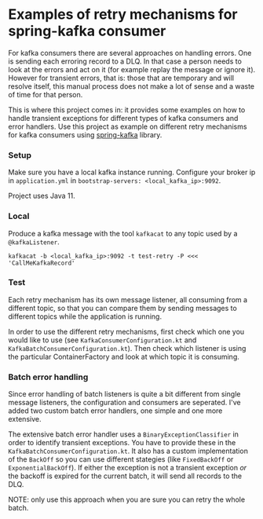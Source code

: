 # Examples of retry mechanisms for spring-kafka consumer

For kafka consumers there are several approaches on handling errors. One is sending each erroring record to a DLQ. In that case a person needs to look at the errors and act on it (for example replay the message or ignore it). However for transient errors, that is: those that are temporary and will resolve itself, this manual process does not make a lot of sense and a waste of time for that person.

This is where this project comes in: it provides some examples on how to handle transient exceptions for different types of kafka consumers and error handlers. Use this project as example on different retry mechanisms for kafka consumers using [spring-kafka](https://github.com/spring-projects/spring-kafka) library.


### Setup
Make sure you have a local kafka instance running. Configure your broker ip in `application.yml` in `bootstrap-servers: <local_kafka_ip>:9092`.

Project uses Java 11.

### Local
Produce a kafka message with the tool `kafkacat` to any topic used by a `@kafkaListener`.

```shell script
kafkacat -b <local_kafka_ip>:9092 -t test-retry -P <<< 'CallMeKafkaRecord'
```

### Test
Each retry mechanism has its own message listener, all consuming from a different topic, so that you can compare them by sending messages to different topics while the application is running. 

In order to use the different retry mechanisms, first check which one you would like to use (see `KafkaConsumerConfiguration.kt` and `KafkaBatchConsumerConfiguration.kt`). Then check which listener is using the particular ContainerFactory and look at which topic it is consuming.

### Batch error handling
Since error handling of batch listeners is quite a bit different from single message listeners, the configuration and consumers are seperated. I've added two custom batch error handlers, one simple and one more extensive.

The extensive batch error handler uses a `BinaryExceptionClassifier` in order to identify transient exceptions. You have to provide these in the `KafkaBatchConsumerConfiguration.kt`. It also has a custom implementation of the `BackOff` so you can use different stategies (like `FixedBackOff` or `ExponentialBackOff`). If either the exception is not a transient exception _or_ the backoff is expired for the current batch, it will send all records to the DLQ.

NOTE: only use this approach when you are sure you can retry the whole batch.
